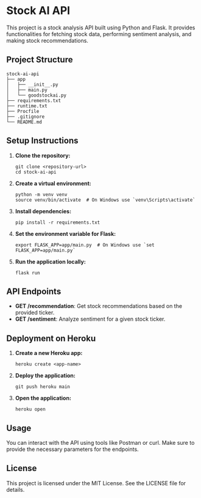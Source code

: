 # Stock AI API

This project is a stock analysis API built using Python and Flask. It provides functionalities for fetching stock data, performing sentiment analysis, and making stock recommendations.

## Project Structure

```
stock-ai-api
├── app
│   ├── __init__.py
│   ├── main.py
│   └── goodstockai.py
├── requirements.txt
├── runtime.txt
├── Procfile
├── .gitignore
└── README.md
```

## Setup Instructions

1. **Clone the repository:**
   ```
   git clone <repository-url>
   cd stock-ai-api
   ```

2. **Create a virtual environment:**
   ```
   python -m venv venv
   source venv/bin/activate  # On Windows use `venv\Scripts\activate`
   ```

3. **Install dependencies:**
   ```
   pip install -r requirements.txt
   ```

4. **Set the environment variable for Flask:**
   ```
   export FLASK_APP=app/main.py  # On Windows use `set FLASK_APP=app/main.py`
   ```

5. **Run the application locally:**
   ```
   flask run
   ```

## API Endpoints

- **GET /recommendation**: Get stock recommendations based on the provided ticker.
- **GET /sentiment**: Analyze sentiment for a given stock ticker.

## Deployment on Heroku

1. **Create a new Heroku app:**
   ```
   heroku create <app-name>
   ```

2. **Deploy the application:**
   ```
   git push heroku main
   ```

3. **Open the application:**
   ```
   heroku open
   ```

## Usage

You can interact with the API using tools like Postman or curl. Make sure to provide the necessary parameters for the endpoints.

## License

This project is licensed under the MIT License. See the LICENSE file for details.
